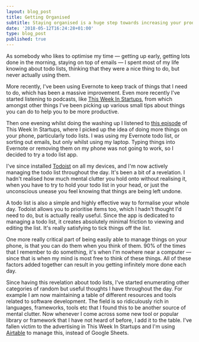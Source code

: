 ```yaml
---
layout: blog_post
title: Getting Organised
subtitle: Staying organised is a huge step towards increasing your productivity
date: '2018-05-12T16:24:28+01:00'
type: blog_post
published: true
---
```

As somebody who likes to optimise my time — getting up early, getting lots done in the morning, staying on top of emails — I spent most of my life knowing about todo lists, thinking that they were a nice thing to do, but never actually using them.

More recently, I've been using Evernote to keep track of things that I need to do, which has been a massive improvement. Even more recently I've started listening to podcasts, like [This Week In Startups](http://thisweekinstartups.com/), from which amongst other things I've been picking up various small tips about things you can do to help you to be more productive.

Then one evening whilst doing the washing up I listened to [this episode](https://www.youtube.com/watch?v=faWpz1YQ-iM) of This Week In Startups, where I picked up the idea of doing more things on your phone, particularly todo lists. I was using my Evernote todo list, or sorting out emails, but only whilst using my laptop. Typing things into Evernote or removing them on my phone was not going to work, so I decided to try a todo list app.

I've since installed [Todoist](https://en.todoist.com/app?lang=en#start) on all my devices, and I'm now actively managing the todo list throughout the day. It's been a bit of a revelation. I hadn't realised how much mental clutter you hold onto without realising it, when you have to try to hold your todo list in your head, or just the unconscious unease you feel knowing that things are being left undone.

A todo list is also a simple and highly effective way to formalise your whole day. Todoist allows you to prioritise items too, which I hadn't thought I'd need to do, but is actually really useful. Since the app is dedicated to managing a todo list, it creates absolutely minimal friction to viewing and editing the list. It's really satisfying to tick things off the list.

One more really critical part of being easily able to manage things on your phone, is that you can do them when you think of them. 90% of the times that I remember to do something, it's when I'm nowhere near a computer — since that is when my mind is most free to think of these things. All of these factors added together can result in you getting infinitely more done each day.

Since having this revelation about todo lists, I've started enumerating other categories of random but useful thoughts I have throughout the day. For example I am now maintaining a table of different resources and tools related to software development. The field is so ridiculously rich in languages, frameworks, tools etc that I found this to be another source of mental clutter. Now whenever I come across some new tool or popular library or framework that I have not heard of before, I add it to the table. I've fallen victim to the advertising in This Week In Startups and I'm using [Airtable](https://airtable.com) to manage this, instead of Google Sheets.
